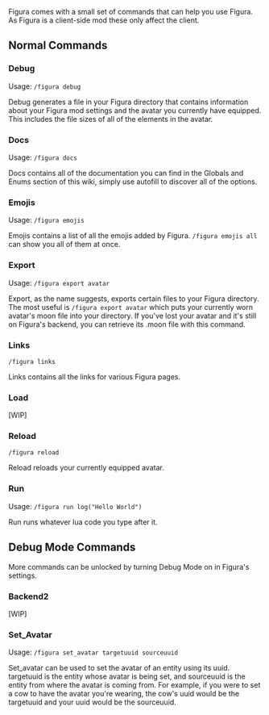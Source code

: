 Figura comes with a small set of commands that can help you use Figura. As Figura is a client-side mod these only affect the client.

## Normal Commands

### Debug

Usage: `/figura debug`

Debug generates a file in your Figura directory that contains information about your Figura mod settings and the avatar you currently have equipped. This includes the file sizes of all of the elements in the avatar.

### Docs

Usage: `/figura docs`

Docs contains all of the documentation you can find in the Globals and Enums section of this wiki, simply use autofill to discover all of the options.

### Emojis

Usage: `/figura emojis`

Emojis contains a list of all the emojis added by Figura. `/figura emojis all` can show you all of them at once.

### Export

Usage: `/figura export avatar`

Export, as the name suggests, exports certain files to your Figura directory. The most useful is `/figura export avatar` which puts your currently worn avatar's moon file into your directory. If you've lost your avatar and it's still on Figura's backend, you can retrieve its .moon file with this command.

### Links

`/figura links`

Links contains all the links for various Figura pages.

### Load

[WIP]

### Reload

`/figura reload`

Reload reloads your currently equipped avatar.

### Run

Usage: `/figura run log("Hello World")`

Run runs whatever lua code you type after it.

## Debug Mode Commands

More commands can be unlocked by turning Debug Mode on in Figura's settings.

### Backend2

[WIP]

### Set_Avatar

Usage: `/figura set_avatar targetuuid sourceuuid`

Set_avatar can be used to set the avatar of an entity using its uuid. targetuuid is the entity whose avatar is being set, and sourceuuid is the entity from where the avatar is coming from. For example, if you were to set a cow to have the avatar you're wearing, the cow's uuid would be the targetuuid and your uuid would be the sourceuuid.
